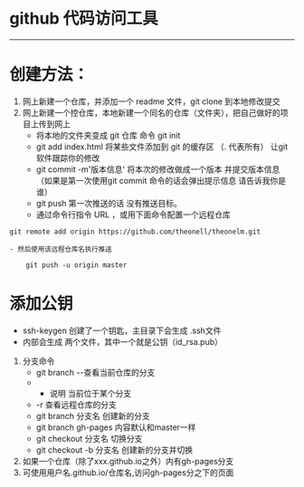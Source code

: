 
# github  代码访问工具
***
# 创建方法：
1. 网上新建一个仓库，并添加一个 readme 文件，git clone 到本地修改提交
2. 网上新建一个控仓库，本地新建一个同名的仓库（文件夹），把自己做好的项目上传到网上
	- 将本地的文件夹变成 git 仓库  命令 git init
	- git add index.html 将某些文件添加到 git 的缓存区   （. 代表所有）  让git软件跟踪你的修改
	- git commit -m'版本信息' 将本次的修改做成一个版本  并提交版本信息
	（如果是第一次使用git commit 命令的话会弹出提示信息 请告诉我你是谁）
	- git push
		第一次推送的话
		没有推送目标。
	- 通过命令行指令 URL ，或用下面命令配置一个远程仓库

```
git remote add origin https://github.com/theonell/theonelm.git
```

	- 然后使用该远程仓库名执行推送

```
	git push -u origin master
```


# 添加公钥
- ssh-keygen 创建了一个钥匙，主目录下会生成 .ssh文件
- 内部会生成 两个文件，其中一个就是公钥（id_rsa.pub）

1. 分支命令
	- git branch --查看当前仓库的分支
	- * 说明 当前位于某个分支
	- -r 查看远程仓库的分支
	- git branch 分支名  创建新的分支
	- git branch gh-pages  内容默认和master一样
	- git checkout 分支名  切换分支
	- git checkout -b 分支名  创建新的分支并切换
2. 如果一个仓库（除了xxx.github.io之外）内有gh-pages分支
3. 可使用用户名.github.io/仓库名,访问gh-pages分之下的页面
